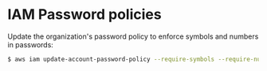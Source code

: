# IAM Password policies

Update the organization's password policy to enforce symbols and numbers in passwords:

```bash
$ aws iam update-account-password-policy --require-symbols --require-numbers
```
